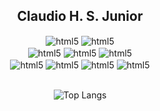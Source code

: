 <div align="center">
  <h2 align="center">Claudio H. S. Junior</h2>
  
  <div style="display: inline_block">
      <img align="center" alt="html5" src="https://img.shields.io/badge/React-20232A?style=for-the-badge&logo=react&logoColor=61DAFB"/>
      <img align="center" alt="html5" src="https://img.shields.io/badge/Vaadin-00B4F0?style=for-the-badge&logo=Vaadin&logoColor=white"/>
      <br/>
      <img align="center" alt="html5" src="https://img.shields.io/badge/JavaScript-323330?style=for-the-badge&logo=javascript&logoColor=F7DF1E"/>
      <img align="center" alt="html5" src="https://img.shields.io/badge/Python-14354C?style=for-the-badge&logo=python&logoColor=white"/>
      <img align="center" alt="html5" src="https://img.shields.io/badge/Java-ED8B00?style=for-the-badge&logo=openjdk&logoColor=white"/>
      <br/>
      <img align="center" alt="html5" src="https://img.shields.io/badge/MongoDB-4EA94B?style=for-the-badge&logo=mongodb&logoColor=white"/>
      <img align="center" alt="html5" src="https://img.shields.io/badge/MySQL-005C84?style=for-the-badge&logo=mysql&logoColor=white"/>
      <img align="center" alt="html5" src="https://img.shields.io/badge/Sqlite-003B57?style=for-the-badge&logo=sqlite&logoColor=white"/>
      <img align="center" alt="html5" src="https://img.shields.io/badge/firebase-ffca28?style=for-the-badge&logo=firebase&logoColor=black"/>
  </div><br/>
  
  ![Top Langs](https://github-readme-stats.vercel.app/api/top-langs/?username=ClaudioSilvaJ&layout=compact)
</div>
